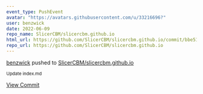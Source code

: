 ```yaml
---
event_type: PushEvent
avatar: "https://avatars.githubusercontent.com/u/33216696?"
user: benzwick
date: 2022-06-09
repo_name: SlicerCBM/slicercbm.github.io
html_url: https://github.com/SlicerCBM/slicercbm.github.io/commit/bbe51a4145edcb137deaf5030f3b47532b37889d
repo_url: https://github.com/SlicerCBM/slicercbm.github.io
---
```


<a href='https://github.com/benzwick' target='_blank'>benzwick</a> pushed to <a href='https://github.com/SlicerCBM/slicercbm.github.io' target='_blank'>SlicerCBM/slicercbm.github.io</a>

<small>Update index.md</small>

<a href='https://github.com/SlicerCBM/slicercbm.github.io/commit/bbe51a4145edcb137deaf5030f3b47532b37889d' target='_blank'>View Commit</a>